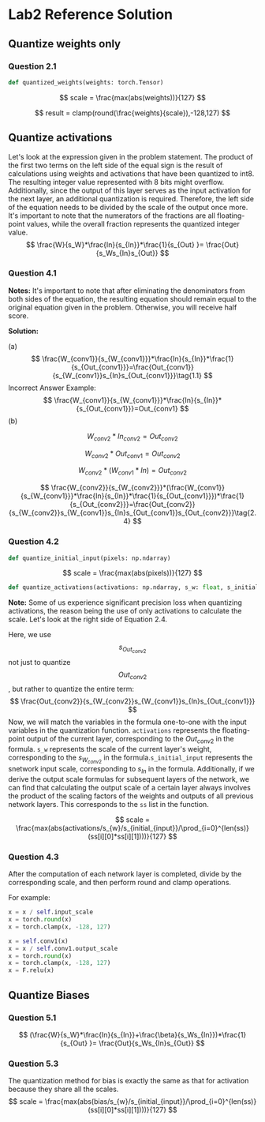 # Lab2 Reference Solution
## Quantize weights only
### Question 2.1
```python
def quantized_weights(weights: torch.Tensor)
```
$$
scale = \frac{max(abs(weights))}{127}
$$

$$
result = clamp(round(\frac{weights}{scale}),-128,127)
$$

## Quantize activations
Let's look at the expression given in the problem statement. The product of the first two terms on the left side of the equal sign is the result of calculations using weights and activations that have been quantized to int8. The resulting integer value represented with 8 bits might overflow. Additionally, since the output of this layer serves as the input activation for the next layer, an additional quantization is required. Therefore, the left side of the equation needs to be divided by the scale of the output once more. It's important to note that the numerators of the fractions are all floating-point values, while the overall fraction represents the quantized integer value.
$$
\frac{W}{s_W}*\frac{In}{s_{In}}*\frac{1}{s_{Out} }= \frac{Out}{s_Ws_{In}s_{Out}}
$$


### Question 4.1
**Notes:** It's important to note that after eliminating the denominators from both sides of the equation, the resulting equation should remain equal to the original equation given in the problem. Otherwise, you will receive half score.

**Solution:**

(a) 
$$
\frac{W_{conv1}}{s_{W_{conv1}}}*\frac{In}{s_{In}}*\frac{1}{s_{Out_{conv1}}}=\frac{Out_{conv1}}{s_{W_{conv1}}s_{In}s_{Out_{conv1}}}\tag{1.1}
$$
Incorrect Answer Example:
$$
\frac{W_{conv1}}{s_{W_{conv1}}}*\frac{In}{s_{In}}*{s_{Out_{conv1}}}=Out_{conv1}
$$
(b) 

$$
W_{conv2}*In_{conv2} = Out_{conv2}\tag{2.1}
$$

$$
W_{conv2}*Out_{conv1} = Out_{conv2}\tag{2.2}
$$

$$
W_{conv2}*(W_{conv1}*In) = Out_{conv2}\tag{2.3}
$$

$$
\frac{W_{conv2}}{s_{W_{conv2}}}*(\frac{W_{conv1}}{s_{W_{conv1}}}*\frac{In}{s_{In}}*\frac{1}{s_{Out_{conv1}}})*\frac{1}{s_{Out_{conv2}}}=\frac{Out_{conv2}}{s_{W_{conv2}}s_{W_{conv1}}s_{In}s_{Out_{conv1}}s_{Out_{conv2}}}\tag{2.4}
$$



### Question 4.2
```python
def quantize_initial_input(pixels: np.ndarray)
```
$$
scale = \frac{max(abs(pixels))}{127}
$$


```python
def quantize_activations(activations: np.ndarray, s_w: float, s_initial_input: float, ss: List[Tuple[float, float]]) 
```
**Note:** Some of us experience significant precision loss when quantizing activations, the reason being the use of only activations to calculate the scale. Let's look at the right side of Equation 2.4. 

Here, we use $$s_{Out_{conv2}}$$ not just to quantize $$Out_{conv2}$$, but rather to quantize the entire term: 
$$
\frac{Out_{conv2}}{s_{W_{conv2}}s_{W_{conv1}}s_{In}s_{Out_{conv1}}}
$$
Now, we will match the variables in the formula one-to-one with the input variables in the quantization function. `activations` represents the floating-point output of the current layer, corresponding to the $Out_{conv2}$ in the formula. `s_w` represents the scale of the current layer's weight, corresponding to the $s_{W_{conv2}}$ in the formula.`s_initial_input` represents the snetwork input scale, corresponding to $s_{In}$ in the formula. Additionally, if we derive the output scale formulas for subsequent layers of the network, we can find that calculating the output scale of a certain layer always involves the product of the scaling factors of the weights and outputs of all previous network layers. This corresponds to the `ss` list in the function.

$$
scale = \frac{max(abs(activations/s_{w}/s_{initial_{input}}/\prod_{i=0}^{len(ss)} (ss[i][0]*ss[i][1])))}{127}
$$


### Question 4.3
After the computation of each network layer is completed, divide by the corresponding scale, and then perform round and clamp operations.

For example:

```python
x = x / self.input_scale
x = torch.round(x)
x = torch.clamp(x, -128, 127)

x = self.conv1(x)
x = x / self.conv1.output_scale
x = torch.round(x)
x = torch.clamp(x, -128, 127)
x = F.relu(x)
```

## Quantize Biases
### Question 5.1
$$
(\frac{W}{s_W}*\frac{In}{s_{In}}+\frac{\beta}{s_Ws_{In}})*\frac{1}{s_{Out} }= \frac{Out}{s_Ws_{In}s_{Out}}
$$

### Question 5.3
The quantization method for bias is exactly the same as that for activation because they share all the scales.
$$
scale = \frac{max(abs(bias/s_{w}/s_{initial_{input}}/\prod_{i=0}^{len(ss)} (ss[i][0]*ss[i][1])))}{127}
$$

